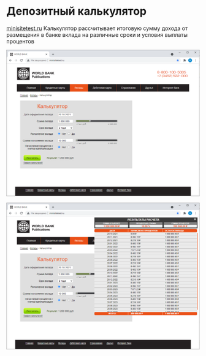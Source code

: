 # __Депозитный калькулятор__
[minisitetest.ru](http://minisitetest.ru)
Калькулятор рассчитывает итоговую сумму дохода от размещения в банке вклада на различные сроки и условия выплаты процентов

![Интерфейс](images/project/index.png)

![Интерфейс](images/project/index-details.png)